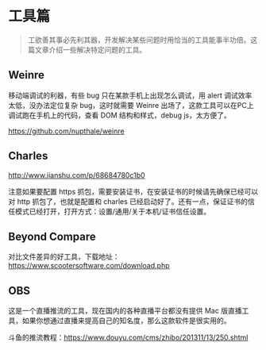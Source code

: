 # 工具篇

> 工欲善其事必先利其器，开发解决某些问题时用恰当的工具能事半功倍。这篇文章介绍一些解决特定问题的工具。

## Weinre

移动端调试的利器，有些 bug 只在某款手机上出现怎么调试，用 alert 调试效率太低，没办法定位复杂 bug，这时就需要 Weinre 出场了，这款工具可以在PC上调试跑在手机上的代码，查看 DOM 结构和样式，debug js，太方便了。

https://github.com/nupthale/weinre

## Charles

http://www.jianshu.com/p/68684780c1b0

注意如果要配置 https 抓包，需要安装证书，在安装证书的时候请先确保已经可以对 http 抓包了，也就是配置和 charles 已经启动好了。还有一点，保证证书的信任模式已经打开，打开方式：设置/通用/关于本机/证书信任设置。

## Beyond Compare

对比文件差异的好工具，下载地址：https://www.scootersoftware.com/download.php

## OBS

这是一个直播推流的工具，现在国内的各种直播平台都没有提供 Mac 版直播工具，如果你想通过直播来提高自己的知名度，那么这款软件是很实用的。

斗鱼的推流教程：https://www.douyu.com/cms/zhibo/201311/13/250.shtml
